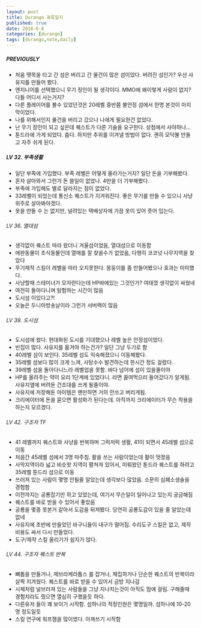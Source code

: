 ```yaml
---
layout: post
title: Durango 표류일지
published: true
date: 2018-6-8
categories: [durango]
tags: [durango,note,daily]
---
```


##### PREVIOUSLY
- 처음 땟목을 타고 간 섬은 버리고 간 물건이 많은 섬이었다. 버려진 섬인가? 우선 사유지를 만들어 봤다.
- 엔지니어를 선택했으니 무기 장인이 될 생각이다. MMO에 왜이렇게 사람이 없지?  다들 어디서 사는거지?
- 다른 플레이어를 볼수 있었던것은 20레벨 중반쯤 불안정 섬에서 한명 본것이 마지막이었다.
- 나를 위해서인지 물건을 버리고 갔으나 나에게 필요한건 없었다.
- 난 무기 장인이 되고 싶은데 퀘스트가 다른 기술을 요구한다. 상점에서 사야하나...
- 툰드라에 가게 되었다. 춥다. 하지만 추위를 이겨낼 방법이 없다. 괜히 모닥불 만들고 자주 쉬게 된다.

##### LV 32. 부족생활
- 일단 부족에 가입했다. 부족 레벨은 어떻게 올라가는거지? 일단 돈을 기부해봤다.
- 혼자 살아와서 그런가 돈 쓸일이 없었나. 4만을 더 기부해봤다.
- 부족에 가입해도 별로 달라지는 점이 없었다.
- 33레벨이 되었는데 통신소 퀘스트가 지겨워진다. 좋은 무기를 만들 수 있으니 사냥위주로 살아봐야겠다.
- 옷을 만들 수 는 없지만, 널려있는 택배상자에 가끔 옷이 있어 줏어 입는다.

###### LV 36. 열대섬
- 생각없이 퀘스트 따라 왔더니 겨울섬이었음, 열대섬으로 이동함
- 애완동물이 초식동물인데 열매를 잘 찾을수가 없었음, 다행히 코코넛 나무지역을 찾았다
- 무기제작 스킬이 레벨을 따라 오지못한다. 몽둥이를 좀 만들어봤으나 효과는 미미했다.
- 사냥할때 스테미너가 모자란다는데 HP바에있는 그것인가? 여태껐 생각없이 싸웠네
- 여전히 돌아다니며 탐험하는 시간이 많음
- 도시섬 이있다고?!
- 오늘은 두니아방송날이라 그런가 서버랙이 많음

###### LV 39. 도시섬
- 도시섬에 왔다. 현대화된 도시를 기대했으나 레벨 높은 안정섬이었다.
- 빈집이 많다. 사유지를 옮겨야 하는건가? 일단 그냥 두기로 함
- 40레벨 섬이 보인다. 35레벨 섬도 익숙해졌으니 이동해봤다.
- 35레벨 섬보다 많이 크게 느껴, 사탕수수 발견하는데 한시간 정도 걸렸다.
- 39레벨 섬을 돌아다니느라 레벨업을 못함. 바다 넘어에 섬이 있을줄이야
- HP를 올려주는 약이 요리 1단계에 있었다니. 라면 끓여먹으러 들어갔다가 알게됨. 사유지옆에 버려둔 건조대를 쓰게 될줄이야.
- 사유지에 저장해둔 아이템은 왠만하면 거의 안쓰고 버리게됨.
- 크리에이터에 돈을 묻으면 활성화가 된다는데. 아직까지 크리에이터가 무슨 작용을 하는지 모르겠다.

###### LV 42. 구조자 TF
- 41 레벨까지 퀘스트와 사냥을 반복하며 그럭저럭 생활, 41이 되면서 45레벨 섬으로 이동
- 처음간 45레벨 섬에서 3명 마주침. 활을 쓰는 사람이었는데 활이 멋졌음
- 사막지역이라 넓고 비슷핫 지역이 펼쳐져 있어서, 미뤄왔던 툰드라 퀘스트를 하려고 35레벨 툰드라 섬으로 이동
- 쓰러져 있는 사람이 몇명 안될줄 알았는데 생각보다 많았음. 소문의 심폐소생술을 경험함
- 이전까지는 공룡잡기만 하고 있었는데, 여기서 무슨일이 일어나고 있는지 궁금해짐
- 퀘스트를 바로 받을 수 있어서 좋았음
- 공룡을 몇종 못본거 같아서 도감을 뒤져봤다. 당연히 공룡도감이 있을 줄 알았는데 없네
- 사유지에 초반에 만들었던 바구니들이 내구가 떨어짐. 수리도구 스킬은 없고, 제작비용도 싸서 다시 만들었다.
- 도구/제작 스킬 올리기가 쉽지가 않다.

###### LV 44. 구조자 퀘스트 반복
- 뼈톱을 만들거나, 제브라케라톱스 를 잡거나, 채집하거나 단순한 퀘스트의 반복이라 살짝 지겨웠다. 퀘스트를 바로 받을 수 있어서 금방 지나감
- 시체처럼 널브러져 있는 사람들을 그냥 지나치는것이 아직도 맘에 걸림. 구해줄때 경험치라도 줬으면 열심히 구했을듯 하다.
- 다른유저 들이 꽤 보이기 시작함. 섬하나의 적정인원은 몇명일까. 섬하나에 10-20명 정도일듯
- 스킬 연구에 워프잼을 많이썼다. 아껴쓰기 시작함
